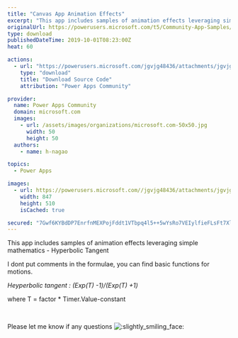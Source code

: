 ```yaml
---
title: "Canvas App Animation Effects"
excerpt: "This app includes samples of animation effects leveraging simple mathematics - Hyperbolic Tangent I dont put comments in the formulae, you can find"
originalUrl: https://powerusers.microsoft.com/t5/Community-App-Samples/Canvas-App-Animation-Effects/td-p/373391
type: download
publishedDateTime: 2019-10-01T08:23:00Z
heat: 60

actions:
  - url: "https://powerusers.microsoft.com/jgvjg48436/attachments/jgvjg48436/AppFeedbackGallery/257/2/Animation.msapp"
    type: "download"
    title: "Download Source Code"
    attribution: "Power Apps Community"

provider:
  name: Power Apps Community
  domain: microsoft.com
  images:
    - url: /assets/images/organizations/microsoft.com-50x50.jpg
      width: 50
      height: 50
  authors:
    - name: h-nagao

topics:
  - Power Apps

images:
  - url: https://powerusers.microsoft.com//jgvjg48436/attachments/jgvjg48436/AppFeedbackGallery/257/1/eyecatch.PNG
    width: 847
    height: 510
    isCached: true

secured: "7Gwf6KYBdDP7EnrfnMEXPojFddt1VTbpq4l5++5wYsRo7VEIylfieFLsFt7Xl74GJ3AaOx0NThard38RdNu0buh1624h1E1CqdzEzkihsa/r2iucghC8QSmG/XQTja3gqNk5BjOazsSsJuZJk+W1uDvx+qzuLhgW/SC/bu1i3pjS8lWJLDcHsswEyaQgLukpzSTZIWjOGu1eweit7hIZrc49c3gn1YqYAG3r3x8V5NxpKeJmCLsVmnhRwbCdVSFLV899B2Qxh0c9+jePFOU9SZzDNQRKhVWhNLvDFFudT8xlgLnh7wdlBiqHAswGPuasNYrnes1HIu1yFoUnQ0aXxo+0hc+KYDIqkXi/F/Kux+7VO87M6HemgGRbQPbMFyVoecdVbMXJCMrUksw6kNOMonh3ykpcizRLfVlOetqpvpxqdDGinRf1vz9BDbxMCris;8S5TYH4sQOQ5KPl3xmlajA=="
---
```

<p>This app includes samples of animation effects leveraging simple mathematics - Hyperbolic Tangent</p><p>I dont put comments in the formulae, you can find basic functions for motions.</p><p><em>Heyperbolic tangent : (Exp(T) -1)/(Exp(T) +1) </em></p><p>where T =&nbsp;factor * Timer.Value-constant</p><p>&nbsp;</p><p>Please let me know if any questions <img class="lia-deferred-image lia-image-emoji" src="/html/emoticons/1f642.png" alt=":slightly_smiling_face:" title=":slightly_smiling_face:"></p>

